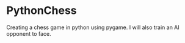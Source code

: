 # PythonChess
Creating a chess game in python using pygame. I will also train an AI opponent to face.
